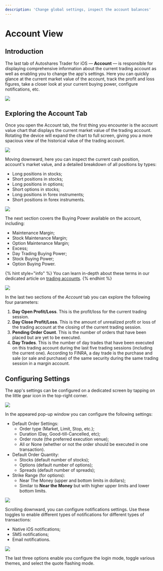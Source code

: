 ```yaml
---
description: 'Change global settings, inspect the account balances'
---
```


# Account View

## Introduction

The last tab of Autoshares Trader for iOS — **Account** — is responsible for displaying comprehensive information about the current trading account as well as enabling you to change the app's settings. Here you can quickly glance at the current market value of the account, track the profit and loss figures, take a closer look at your current buying power, configure notifications, etc.

![](../../.gitbook/assets/img_0067_iphonexspacegrey_portrait%20%281%29.png)

## Exploring the Account Tab

Once you open the Account tab, the first thing you encounter is the account value chart that displays the current market value of the trading account. Rotating the device will expand the chart to full screen, giving you a more spacious view of the historical value of the trading account.

![](../../.gitbook/assets/img_0068_iphonexspacegrey_landscape.png)

Moving downward, here you can inspect the current cash position, account's market value, and a detailed breakdown of all positions by types:

* Long positions in stocks;
* Short positions in stocks;
* Long positions in options;
* Short options in stocks;
* Long positions in forex instruments;
* Short positions in forex instruments.

![](../../.gitbook/assets/img_0062_iphonexspacegrey_portrait%20%281%29.png)

The next section covers the Buying Power available on the account, including:

* Maintenance Margin;
* Stock Maintenance Margin;
* Option Maintenance Margin;
* Excess;
* Day Trading Buying Power;
* Stock Buying Power;
* Option Buying Power.

{% hint style="info" %}
You can learn in-depth about these terms in our dedicated article on [trading accounts](https://brokerhelp.etnatrader.com/administrator-guide/glossary/trading-accounts).
{% endhint %}

![](../../.gitbook/assets/img_0062_iphonexspacegrey_portrait.png)

In the last two sections of the _Account_ tab you can explore the following four parameters:

1. **Day Open Profit/Loss**. This is the profit/loss for the current trading session.
2. **Day Close Profit/Loss**. This is the amount of unrealized profit or loss of the trading account at the closing of the current trading session.
3. **Pending Order Count**. This is the number of orders that have been placed but are yet to be executed.
4. **Day Trades**. This is the number of day trades that have been executed on this trading account during the last five trading sessions \(including the current one\). According to FINRA, a day trade is the purchase and sale \(or sale and purchase\) of the same security during the same trading session in a margin account.

## Configuring Settings

The app's settings can be configured on a dedicated screen by tapping on the little gear icon in the top-right corner.

![](../../.gitbook/assets/img_0067_iphonexspacegrey_portrait.png)

In the appeared pop-up window you can configure the following settings:

* Default Order Settings:
  * Order type \(Market, Limit, Stop, etc.\);
  * Duration \(Day, Good-till-Cancelled, etc\);
  * Order route \(the preferred execution venue\);
  * All or None \(whether or not the order should be executed in one transaction\).
* Default Order Quantity:
  * Stocks \(default number of stocks\);
  * Options \(default number of options\);
  * Spreads \(default number of spreads\);
* Strike Range \(for options\):
  * Near The Money \(upper and bottom limits in dollars\);
  * Similar to **Near the Money** but with higher upper limits and lower bottom limits.

![](../../.gitbook/assets/img_0063_iphonexspacegrey_portrait.png)

Scrolling downward, you can configure notifications settings. Use these toggles to enable different types of notifications for different types of transactions:

* Native iOS notifications;
* SMS notifications;
* Email notifications.

![](../../.gitbook/assets/img_0064_iphonexspacegrey_portrait.png)

The last three options enable you configure the login mode, toggle various themes, and select the quote flashing mode.

